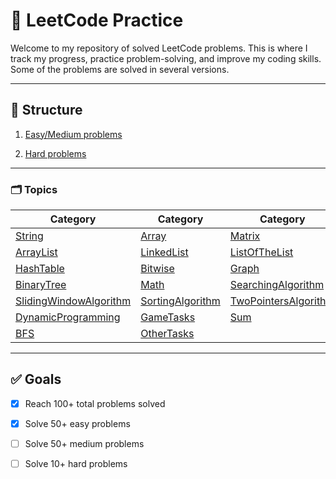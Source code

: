 # 🧠 LeetCode Practice

Welcome to my repository of solved LeetCode problems. This is where I track my progress, practice problem-solving, and improve my coding skills. Some of the problems are solved in several versions.

---

## 📌 Structure


1. [Easy/Medium problems](https://github.com/Anastasiiiii/LeetCode_tasks/tree/main/easy_medium_tasks/src/main/java)

2. [Hard problems](https://github.com/Anastasiiiii/leetcode-tasks/tree/main/hard_tasks)

---

### 🗂️ Topics

| Category | Category | Category |
|---------|----------|----------|
| [String](https://github.com/Anastasiiiii/LeetCode_tasks/tree/main/easy_medium_tasks/src/main/java/String) | [Array](https://github.com/Anastasiiiii/LeetCode_tasks/tree/main/easy_medium_tasks/src/main/java/Array) | [Matrix](https://github.com/Anastasiiiii/LeetCode_tasks/tree/main/easy_medium_tasks/src/main/java/Matrix) |
| [ArrayList](https://github.com/Anastasiiiii/LeetCode_tasks/tree/main/easy_medium_tasks/src/main/java/ArrayList) | [LinkedList](https://github.com/Anastasiiiii/LeetCode_tasks/tree/main/easy_medium_tasks/src/main/java/LinkedList) | [ListOfTheList](https://github.com/Anastasiiiii/LeetCode_tasks/tree/main/easy_medium_tasks/src/main/java/ListOfTheLists) |
| [HashTable](https://github.com/Anastasiiiii/LeetCode_tasks/tree/main/easy_medium_tasks/src/main/java/HashTable) | [Bitwise](https://github.com/Anastasiiiii/LeetCode_tasks/tree/main/easy_medium_tasks/src/main/java/Bitwise) | [Graph](https://github.com/Anastasiiiii/LeetCode_tasks/tree/main/easy_medium_tasks/src/main/java/Graph) |
| [BinaryTree](https://github.com/Anastasiiiii/LeetCode_tasks/tree/main/easy_medium_tasks/src/main/java/BinaryTree) | [Math](https://github.com/Anastasiiiii/LeetCode_tasks/tree/main/easy_medium_tasks/src/main/java/Math) | [SearchingAlgorithm](https://github.com/Anastasiiiii/LeetCode_tasks/tree/main/easy_medium_tasks/src/main/java/Search) |
| [SlidingWindowAlgorithm](https://github.com/Anastasiiiii/LeetCode_tasks/tree/main/easy_medium_tasks/src/main/java/SlidingWindow) | [SortingAlgorithm](https://github.com/Anastasiiiii/LeetCode_tasks/tree/main/easy_medium_tasks/src/main/java/Sorting) | [TwoPointersAlgorithm](https://github.com/Anastasiiiii/LeetCode_tasks/tree/main/easy_medium_tasks/src/main/java/TwoPointers) |
| [DynamicProgramming](https://github.com/Anastasiiiii/LeetCode_tasks/tree/main/easy_medium_tasks/src/main/java/DynamicProgramming) | [GameTasks](https://github.com/Anastasiiiii/LeetCode_tasks/tree/main/easy_medium_tasks/src/main/java/gameTasks) | [Sum](https://github.com/Anastasiiiii/LeetCode_tasks/tree/main/easy_medium_tasks/src/main/java/Sum) |
|[BFS](https://github.com/Anastasiiiii/leetcode-tasks/tree/main/easy_medium_tasks/src/main/java/BFS) | [OtherTasks](https://github.com/Anastasiiiii/LeetCode_tasks/tree/main/easy_medium_tasks/src/main/java/Tasks) |  |  

---

## ✅ Goals

- [x] Reach 100+ total problems solved  
- [x] Solve 50+ easy problems  
- [ ] Solve 50+ medium problems  
- [ ] Solve 10+ hard problems  

